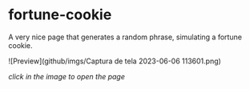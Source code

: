 # fortune-cookie
A very nice page that generates a random phrase, simulating a fortune cookie.

![Preview](github/imgs/Captura de tela 2023-06-06 113601.png)

*click in the image to open the page*


